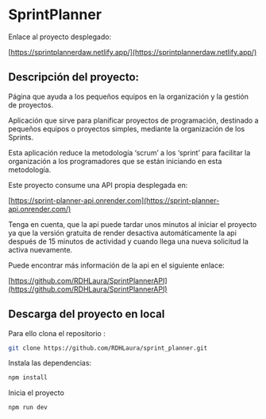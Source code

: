 # SprintPlanner

Enlace al proyecto desplegado:

[https://sprintplannerdaw.netlify.app/](https://sprintplannerdaw.netlify.app/)

## Descripción del proyecto:

Página que ayuda a los pequeños equipos en la organización y la gestión de proyectos.

Aplicación que sirve para planificar proyectos de programación, destinado a pequeños equipos o proyectos simples, mediante la organización de los Sprints.

Esta aplicación reduce la metodología ‘scrum’ a los ‘sprint’ para facilitar la organización a los programadores que se están iniciando en esta metodología.

Este proyecto consume una API propia desplegada en:

[https://sprint-planner-api.onrender.com](https://sprint-planner-api.onrender.com/)

Tenga en cuenta, que la api puede tardar unos minutos al iniciar el proyecto ya que la versión gratuita de render desactiva automáticamente la api después de 15 minutos de actividad y cuando llega una nueva solicitud la activa nuevamente.

Puede encontrar más información de la api en el siguiente enlace:

[https://github.com/RDHLaura/SprintPlannerAPI](https://github.com/RDHLaura/SprintPlannerAPI)

## Descarga del proyecto en local

Para ello clona el repositorio :

```bash
git clone https://github.com/RDHLaura/sprint_planner.git
```

Instala las dependencias:

```bash
npm install
```

Inicia el proyecto

```bash
npm run dev
```


